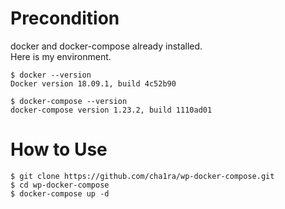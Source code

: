 # Precondition
docker and docker-compose already installed.  
Here is my environment.  
  
```
$ docker --version
Docker version 18.09.1, build 4c52b90

$ docker-compose --version
docker-compose version 1.23.2, build 1110ad01
```

# How to Use

```
$ git clone https://github.com/cha1ra/wp-docker-compose.git
$ cd wp-docker-compose
$ docker-compose up -d
```
